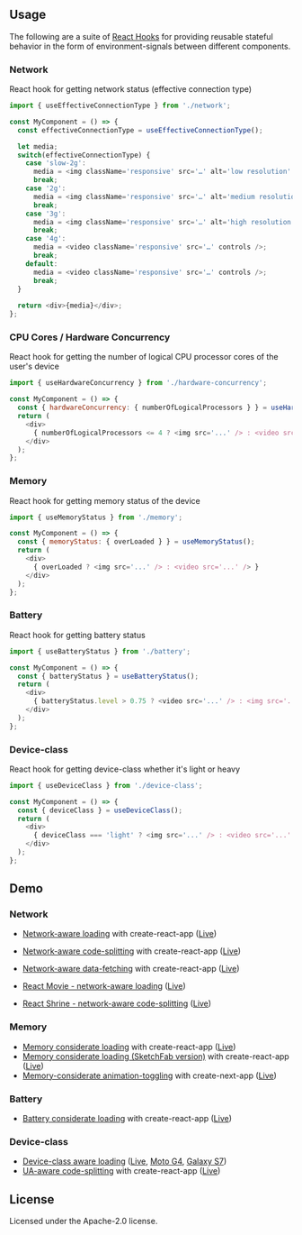 
## Usage

The following are a suite of [React Hooks](https://reactjs.org/docs/hooks-overview.html) for providing reusable stateful behavior in the form of environment-signals between different components.

### Network

React hook for getting network status (effective connection type)

```js
import { useEffectiveConnectionType } from './network';

const MyComponent = () => {
  const effectiveConnectionType = useEffectiveConnectionType();

  let media;
  switch(effectiveConnectionType) {
    case 'slow-2g':
      media = <img className='responsive' src='…' alt='low resolution' />;
      break;
    case '2g':
      media = <img className='responsive' src='…' alt='medium resolution' />;
      break;
    case '3g':
      media = <img className='responsive' src='…' alt='high resolution' />;
      break;
    case '4g':
      media = <video className='responsive' src='…' controls />;
      break;
    default:
      media = <video className='responsive' src='…' controls />;
      break;
  }
  
  return <div>{media}</div>;
};
```

### CPU Cores / Hardware Concurrency

React hook for getting the number of logical CPU processor cores of the user's device

```js
import { useHardwareConcurrency } from './hardware-concurrency';

const MyComponent = () => {
  const { hardwareConcurrency: { numberOfLogicalProcessors } } = useHardwareConcurrency();
  return (
    <div>
      { numberOfLogicalProcessors <= 4 ? <img src='...' /> : <video src='...' /> }
    </div>
  );
};
```

### Memory

React hook for getting memory status of the device

```js
import { useMemoryStatus } from './memory';

const MyComponent = () => {
  const { memoryStatus: { overLoaded } } = useMemoryStatus();
  return (
    <div>
      { overLoaded ? <img src='...' /> : <video src='...' /> }
    </div>
  );
};
```

### Battery

React hook for getting battery status

```js
import { useBatteryStatus } from './battery';

const MyComponent = () => {
  const { batteryStatus } = useBatteryStatus();
  return (
    <div>
      { batteryStatus.level > 0.75 ? <video src='...' /> : <img src='...' /> }
    </div>
  );
};
```

### Device-class

React hook for getting device-class whether it's light or heavy

```js
import { useDeviceClass } from './device-class';

const MyComponent = () => {
  const { deviceClass } = useDeviceClass();
  return (
    <div>
      { deviceClass === 'light' ? <img src='...' /> : <video src='...' /> }
    </div>
  );
};
```

## Demo

### Network

* [Network-aware loading](https://github.com/GoogleChromeLabs/adaptive-loading/tree/master/cra-network-aware-loading) with create-react-app ([Live](https://adaptive-loading.web.app/cra-network-aware-loading/))
* [Network-aware code-splitting](https://github.com/GoogleChromeLabs/adaptive-loading/tree/master/cra-network-aware-code-splitting) with create-react-app ([Live](https://adaptive-loading.web.app/cra-network-aware-code-splitting/))
* [Network-aware data-fetching](https://github.com/GoogleChromeLabs/adaptive-loading/tree/master/cra-network-aware-data-fetching) with create-react-app ([Live](https://adaptive-loading.web.app/cra-network-aware-data-fetching/))

* [React Movie - network-aware loading](https://github.com/GoogleChromeLabs/adaptive-loading/tree/master/react-movie-network-aware-loading) ([Live](https://adaptive-loading.web.app/react-movie-network-aware-loading/))
* [React Shrine - network-aware code-splitting](https://github.com/GoogleChromeLabs/adaptive-loading/tree/master/react-shrine-network-aware-code-splitting) ([Live](https://adaptive-loading.web.app/react-shrine-network-aware-code-splitting/))

### Memory

* [Memory considerate loading](https://github.com/GoogleChromeLabs/adaptive-loading/tree/master/cra-memory-considerate-loading) with create-react-app ([Live](https://adaptive-loading.web.app/cra-memory-considerate-loading/))
* [Memory considerate loading (SketchFab version)](https://github.com/GoogleChromeLabs/adaptive-loading/tree/master/cra-memory-considerate-loading-sketchfab) with create-react-app ([Live](https://adaptive-loading.web.app/cra-memory-considerate-loading-sketchfab/))
* [Memory-considerate animation-toggling](https://github.com/GoogleChromeLabs/adaptive-loading/tree/master/cna-memory-considerate-animation) with create-next-app ([Live](https://cna-memory-animation.firebaseapp.com/))

### Battery

* [Battery considerate loading](https://github.com/GoogleChromeLabs/adaptive-loading/tree/master/cra-battery-considerate-loading) with create-react-app ([Live](https://adaptive-loading.web.app/cra-battery-considerate-loading/))

### Device-class

* [Device-class aware loading](https://github.com/GoogleChromeLabs/adaptive-loading/tree/master/cra-device-class-aware-loading) ([Live](https://adaptive-loading.web.app/cra-device-class-aware-loading/), [Moto G4](https://www.webpagetest.org/result/190828_2S_431d84f1cc15aace86d5046b348284b6/), [Galaxy S7](https://www.webpagetest.org/result/190828_SB_5b8fbb3a07e31f68f51681d6d67b7069/))
* [UA-aware code-splitting](https://github.com/GoogleChromeLabs/adaptive-loading/tree/master/cra-ua-aware-code-splitting) with create-react-app ([Live](https://adaptive-loading.web.app/cra-ua-aware-code-splitting/))

## License

Licensed under the Apache-2.0 license.